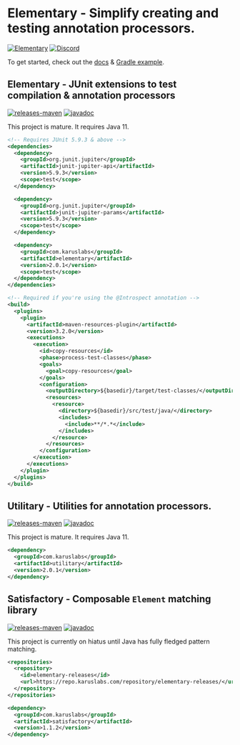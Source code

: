 # Elementary - Simplify creating and testing annotation processors.

[![Elementary](https://github.com/Pante/elementary/actions/workflows/build.yaml/badge.svg)](https://github.com/Pante/elementary/actions/workflows/build.yaml)
[![Discord](https://img.shields.io/discord/140273735772012544.svg?style=flat-square)](https://discord.gg/uE4C9NQ)

To get started, check out
the [docs](https://github.com/Pante/elementary/tree/master/docs/elementary/tour.md) & [Gradle example](https://github.com/toolforger/elementary-demo).

## Elementary - JUnit extensions to test compilation & annotation processors

[![releases-maven](https://img.shields.io/maven-central/v/com.karuslabs/elementary)](https://central.sonatype.com/artifact/com.karuslabs/elementary/)
[![javadoc](https://img.shields.io/badge/javadoc-stable-brightgreen.svg)](https://repo.karuslabs.com/repository/elementary/latest/elementary/apidocs/index.html)

This project is mature. It requires Java 11.

```XML
<!-- Requires JUnit 5.9.3 & above -->
<dependencies>
  <dependency>
    <groupId>org.junit.jupiter</groupId>
    <artifactId>junit-jupiter-api</artifactId>
    <version>5.9.3</version>
    <scope>test</scope>
  </dependency>

  <dependency>
    <groupId>org.junit.jupiter</groupId>
    <artifactId>junit-jupiter-params</artifactId>
    <version>5.9.3</version>
    <scope>test</scope>
  </dependency>

  <dependency>
    <groupId>com.karuslabs</groupId>
    <artifactId>elementary</artifactId>
    <version>2.0.1</version>
    <scope>test</scope>
  </dependency>
</dependencies>
```

```xml
<!-- Required if you're using the @Introspect annotation -->
<build>
  <plugins>
    <plugin>
      <artifactId>maven-resources-plugin</artifactId>
      <version>3.2.0</version>
      <executions>
        <execution>
          <id>copy-resources</id>
          <phase>process-test-classes</phase>
          <goals>
            <goal>copy-resources</goal>
          </goals>
          <configuration>
            <outputDirectory>${basedir}/target/test-classes/</outputDirectory>
            <resources>
              <resource>
                <directory>${basedir}/src/test/java/</directory>
                <includes>
                  <include>**/*.*</include>
                </includes>
              </resource>
            </resources>
          </configuration>
        </execution>
      </executions>
    </plugin>
  </plugins>
</build>
```

## Utilitary - Utilities for annotation processors.

[![releases-maven](https://img.shields.io/maven-central/v/com.karuslabs/utilitary)](https://central.sonatype.com/artifact/com.karuslabs/utilitary/)
[![javadoc](https://img.shields.io/badge/javadoc-stable-brightgreen.svg)](https://repo.karuslabs.com/repository/elementary/latest/utilitary/apidocs/index.html)

This project is mature. It requires Java 11.

```XML
<dependency>
  <groupId>com.karuslabs</groupId>
  <artifactId>utilitary</artifactId>
  <version>2.0.1</version>
</dependency>
```

## Satisfactory - Composable `Element` matching library

[![releases-maven](https://img.shields.io/maven-metadata/v/https/repo.karuslabs.com/repository/elementary-releases/com/karuslabs/satisfactory/maven-metadata.xml.svg)](https://repo.karuslabs.com/service/rest/repository/browse/elementary-releases/com/karuslabs/satisfactory/)
[![javadoc](https://img.shields.io/badge/javadoc-stable-brightgreen.svg)](https://repo.karuslabs.com/repository/elementary/latest/satisfactory/apidocs/index.html)

This project is currently on hiatus until Java has fully fledged pattern matching.

```xml
<repositories>
  <repository>
    <id>elementary-releases</id>
    <url>https://repo.karuslabs.com/repository/elementary-releases/</url>
  </repository>
</repositories>
```

```XML
<dependency>
  <groupId>com.karuslabs</groupId>
  <artifactId>satisfactory</artifactId>
  <version>1.1.2</version>
</dependency>
```
